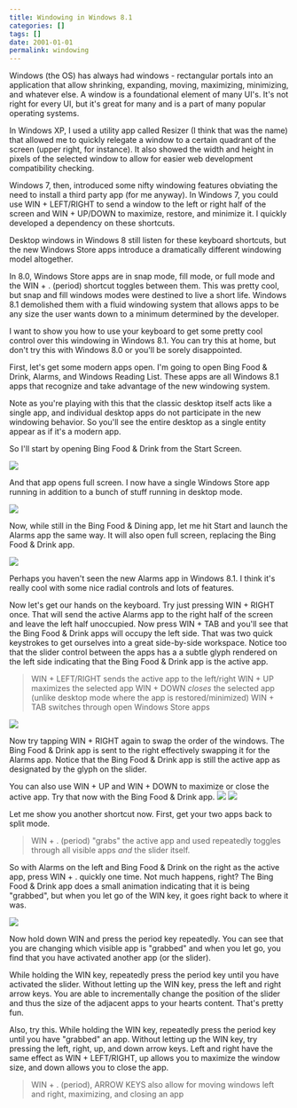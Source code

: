 ```yaml
---
title: Windowing in Windows 8.1
categories: []
tags: []
date: 2001-01-01
permalink: windowing
---
```


Windows (the OS) has always had windows - rectangular portals into an application that allow shrinking, expanding, moving, maximizing, minimizing, and whatever else. A window is a foundational element of many UI&#39;s. It&#39;s not right for every UI, but it&#39;s great for many and is a part of many popular operating systems.
<!-- xmore -->

In Windows XP, I used a utility app called Resizer (I think that was the name) that allowed me to quickly relegate a window to a certain quadrant of the screen (upper right, for instance). It also showed the width and height in pixels of the selected window to allow for easier web development compatibility checking.

Windows 7, then, introduced some nifty windowing features obviating the need to install a third party app (for me anyway). In Windows 7, you could use WIN + LEFT/RIGHT to send a window to the left or right half of the screen and WIN + UP/DOWN to maximize, restore, and minimize it. I quickly developed a dependency on these shortcuts.

Desktop windows in Windows 8 still listen for these keyboard shortcuts, but the new Windows Store apps introduce a dramatically different windowing model altogether.

In 8.0, Windows Store apps are in snap mode, fill mode, or full mode and the WIN + . (period) shortcut toggles between them. This was pretty cool, but snap and fill windows modes were destined to live a short life. Windows 8.1 demolished them with a fluid windowing system that allows apps to be any size the user wants down to a minimum determined by the developer.

I want to show you how to use your keyboard to get some pretty cool control over this windowing in Windows 8.1\. You can try this at home, but don&#39;t try this with Windows 8.0 or you&#39;ll be sorely disappointed.

First, let&#39;s get some modern apps open. I&#39;m going to open Bing Food &amp; Drink, Alarms, and Windows Reading List. These apps are all Windows 8.1 apps that recognize and take advantage of the new windowing system.

Note as you&#39;re playing with this that the classic desktop itself acts like a single app, and individual desktop apps do not participate in the new windowing behavior. So you&#39;ll see the entire desktop as a single entity appear as if it&#39;s a modern app.

So I&#39;ll start by opening Bing Food &amp; Drink from the Start Screen.

![](/files/windowing_01.png)

And that app opens full screen. I now have a single Windows Store app running in addition to a bunch of stuff running in desktop mode.

![](/files/windowing_02.png)

Now, while still in the Bing Food &amp; Dining app, let me hit Start and launch the Alarms app the same way. It will also open full screen, replacing the Bing Food &amp; Drink app.

![](/files/windowing_03.png)

Perhaps you haven&#39;t seen the new Alarms app in Windows 8.1\. I think it&#39;s really cool with some nice radial controls and lots of features.

Now let&#39;s get our hands on the keyboard. Try just pressing WIN + RIGHT once. That will send the active Alarms app to the right half of the screen and leave the left half unoccupied. Now press WIN + TAB and you&#39;ll see that the Bing Food &amp; Drink apps will occupy the left side. That was two quick keystrokes to get ourselves into a great side-by-side workspace. Notice too that the slider control between the apps has a a subtle glyph rendered on the left side indicating that the Bing Food &amp; Drink app is the active app.

> WIN + LEFT/RIGHT sends the active app to the left/right
> WIN + UP maximizes the selected app
> WIN + DOWN _closes_ the selected app (unlike desktop mode where the app is restored/minimized)
> WIN + TAB switches through open Windows Store apps

![](/files/windowing_04.png)

Now try tapping WIN + RIGHT again to swap the order of the windows. The Bing Food &amp; Drink app is sent to the right effectively swapping it for the Alarms app. Notice that the Bing Food &amp; Drink app is still the active app as designated by the glyph on the slider.

You can also use WIN + UP and WIN + DOWN to maximize or close the active app. Try that now with the Bing Food &amp; Drink app.
![](/files/windowing_05.png)
![](/files/windowing_06.png)

Let me show you another shortcut now. First, get your two apps back to split mode.

> WIN + . (period) "grabs" the active app and used repeatedly toggles through all visible apps _and_ the slider itself.

So with Alarms on the left and Bing Food &amp; Drink on the right as the active app, press WIN + . quickly one time. Not much happens, right? The Bing Food &amp; Drink app does a small animation indicating that it is being "grabbed", but when you let go of the WIN key, it goes right back to where it was.

![](/files/windowing_07.png)

Now hold down WIN and press the period key repeatedly. You can see that you are changing which visible app is "grabbed" and when you let go, you find that you have activated another app (or the slider).

While holding the WIN key, repeatedly press the period key until you have activated the slider. Without letting up the WIN key, press the left and right arrow keys. You are able to incrementally change the position of the slider and thus the size of the adjacent apps to your hearts content. That&#39;s pretty fun.

Also, try this. While holding the WIN key, repeatedly press the period key until you have "grabbed" an app. Without letting up the WIN key, try pressing the left, right, up, and down arrow keys. Left and right have the same effect as WIN + LEFT/RIGHT, up allows you to maximize the window size, and down allows you to close the app.

> WIN + . (period), ARROW KEYS also allow for moving windows left and right, maximizing, and closing an app